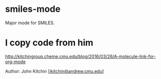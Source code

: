 # smiles-mode

Major mode for SMILES.

# I copy code from him

http://kitchingroup.cheme.cmu.edu/blog/2016/03/26/A-molecule-link-for-org-mode

Author: John Kitchin [jkitchin@andrew.cmu.edu]
